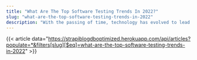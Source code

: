 ```yaml
---
title: "What Are The Top Software Testing Trends In 2022?"
slug: "what-are-the-top-software-testing-trends-in-2022"
description: "With the passing of time, technology has evolved to lead the digital transformation. That's why modern businesses are looking for new innovations to redefine their utilities. In this blog, I am going to discuss how to keep our software and solution a step ahead of the competitors. Before that, we need to know why we need software testing services."
---
```


{{< article data="https://strapiblogdboptimized.herokuapp.com/api/articles?populate=*&filters[slug][$eq]=what-are-the-top-software-testing-trends-in-2022" >}}
